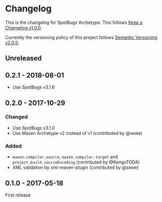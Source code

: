 # Changelog

This is the changelog for SpotBugs Archetype. This follows [Keep a Changelog v1.0.0](http://keepachangelog.com/en/1.0.0/).

Currently the versioning policy of this project follows [Semantic Versioning v2.0.0](http://semver.org/spec/v2.0.0.html).

## Unreleased

## 0.2.1 - 2018-08-01

* Use SpotBugs v3.1.6

## 0.2.0 - 2017-10-29

### Changed

* Use SpotBugs v3.1.0
* Use Maven Archetype v2 instead of v1 (contributed by @sewe)

### Added

* `maven.compiler.source`, `maven.compiler.target` and `project.build.sourceEncoding` (contributed by @KengoTODA)
* XML validation by xml-maven-plugin (contributed by @sewe)

## 0.1.0 - 2017-05-18

First release

